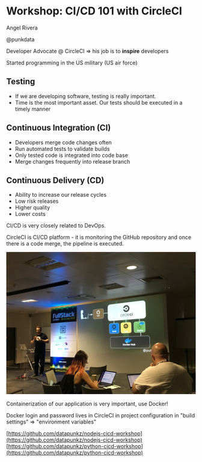 # Workshop: CI/CD 101 with CircleCI

Angel Rivera

@punkdata

Developer Advocate @ CircleCI => his job is to **inspire** developers

Started programming in the US military (US air force)

## Testing

* If we are developing software, testing is really important.
* Time is the most important asset. Our tests should be executed in a timely manner

## Continuous Integration (CI)

* Developers merge code changes often
* Run automated tests to validate builds
* Only tested code is integrated into code base
* Merge changes frequently into release branch

## Continuous Delivery (CD)

* Ability to increase our release cycles
* Low risk releases
* Higher quality
* Lower costs

CI/CD is very closely related to DevOps.

CircleCI is CI/CD platform - it is monitoring the GitHub repository and once there is a code merge, the pipeline is executed.

![Image](./IMG_4715.JPG)

Containerization of our application is very important, use Docker!

Docker login and password lives in CircleCI in project configuration in "build settings" => "environment variables"

[https://github.com/datapunkz/nodejs-cicd-workshop](https://github.com/datapunkz/nodejs-cicd-workshop)
[https://github.com/datapunkz/python-cicd-workshop](https://github.com/datapunkz/python-cicd-workshop)
